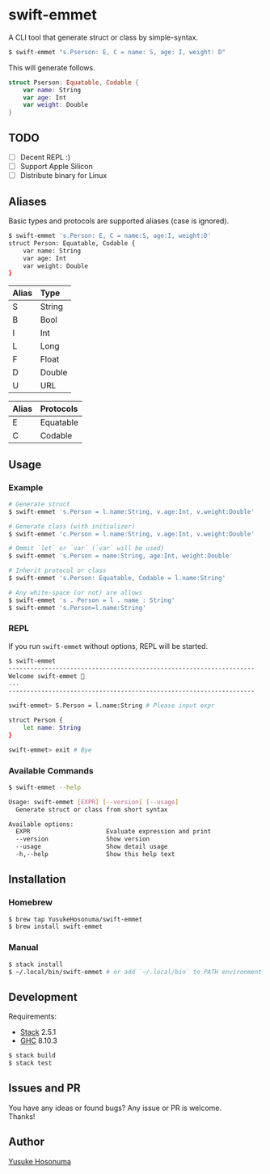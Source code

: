 # swift-emmet

A CLI tool that generate struct or class by simple-syntax.

```bash
$ swift-emmet "s.Pserson: E, C = name: S, age: I, weight: D"
```

This will generate follows.

```swift
struct Pserson: Equatable, Codable {
    var name: String
    var age: Int
    var weight: Double
}
```

## TODO

- [ ] Decent REPL :)
- [ ] Support Apple Silicon
- [ ] Distribute binary for Linux

## Aliases

Basic types and protocols are supported aliases (case is ignored).

```bash
$ swift-emmet 's.Person: E, C = name:S, age:I, weight:D'
struct Person: Equatable, Codable {
    var name: String
    var age: Int
    var weight: Double
}
```

| Alias | Type |
|:--|:--|
| S | String |
| B | Bool   |
| I | Int    |
| L | Long   |
| F | Float  |
| D | Double |
| U | URL    |

| Alias | Protocols |
|:--|:--|
| E | Equatable |
| C | Codable   |

## Usage

### Example

```bash
# Generate struct
$ swift-emmet 's.Person = l.name:String, v.age:Int, v.weight:Double'

# Generate class (with initializer)
$ swift-emmet 'c.Person = l.name:String, v.age:Int, v.weight:Double'

# Ommit `let` or `var` (`var` will be used)
$ swift-emmet 's.Person = name:String, age:Int, weight:Double'

# Inherit protocol or class
$ swift-emmet 's.Person: Equatable, Codable = l.name:String'

# Any white-space (or not) are allows
$ swift-emmet 's . Person = l . name : String'
$ swift-emmet 's.Person=l.name:String'
```

### REPL

If you run `swift-emmet` without options, REPL will be started.

```bash
$ swift-emmet
--------------------------------------------------------------------
Welcome swift-emmet 🎉
...
--------------------------------------------------------------------

swift-emmet> S.Person = l.name:String # Please input expr

struct Person {
    let name: String
}

swift-emmet> exit # Bye
```

### Available Commands

```bash
$ swift-emmet --help

Usage: swift-emmet [EXPR] [--version] [--usage]
  Generate struct or class from short syntax

Available options:
  EXPR                     Evaluate expression and print
  --version                Show version
  --usage                  Show detail usage
  -h,--help                Show this help text
```

## Installation

### Homebrew

```bash
$ brew tap YusukeHosonuma/swift-emmet
$ brew install swift-emmet
```

### Manual

```bash
$ stack install
$ ~/.local/bin/swift-emmet # or add `~/.local/bin` to PATH environment
```

## Development

Requirements:

- [Stack](https://docs.haskellstack.org/en/stable/README/) 2.5.1
- [GHC](https://www.haskell.org/ghc/) 8.10.3

```bash
$ stack build
$ stack test
```

## Issues and PR

You have any ideas or found bugs? Any issue or PR is welcome.<br>
Thanks!

## Author

[Yusuke Hosonuma](https://github.com/YusukeHosonuma)

